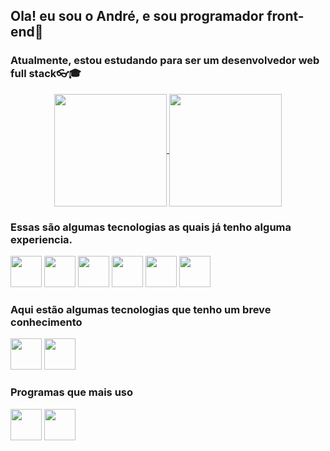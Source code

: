 
<h2>Ola! eu sou o André, e sou programador front-end🚀</h2>
<h3><p>Atualmente, estou estudando para ser um <b>desenvolvedor web full stack👓🎓</b></p></h3>
<div align="center" style="margin: 0 auto;">
  <a href="https://github.com/AndreMotta25">
    <img align="center" src="https://github-readme-stats.vercel.app/api?username=AndreMotta25&show_icons=true&theme=radical&count_private=true" height="180em"/>
    <img align="center" src="https://github-readme-stats.vercel.app/api/top-langs/?username=AndreMotta25&hide=php&theme=radical" height="180em"/>
  </a>
</div>
<!-- ![Anurag's GitHub stats]() -->
<!-- [![Top Langs]() -->
<div>
   <h3>Essas são algumas tecnologias as quais já tenho alguma experiencia.</h3>
  
   <img src="https://cdn.jsdelivr.net/gh/devicons/devicon/icons/html5/html5-original.svg" heigth='50px' width="50px"/>
   <img src="https://cdn.jsdelivr.net/gh/devicons/devicon/icons/javascript/javascript-original.svg" heigth='50px' width="50px" />   
   <img src="https://cdn.jsdelivr.net/gh/devicons/devicon/icons/css3/css3-original.svg" heigth='50px' width="50px" />
   <img src="https://cdn.jsdelivr.net/gh/devicons/devicon/icons/react/react-original.svg" heigth='50px' width="50px"/>
   <img src="https://cdn.jsdelivr.net/gh/devicons/devicon/icons/csharp/csharp-original.svg"  heigth='50px' width="50px" />
   <img src="https://cdn.jsdelivr.net/gh/devicons/devicon/icons/dotnetcore/dotnetcore-original.svg" heigth='50px' width="50px"/>

          

</div>
<div>
  <h3>Aqui estão algumas tecnologias que tenho um breve conhecimento</h3>
  <img src="https://cdn.jsdelivr.net/gh/devicons/devicon/icons/mysql/mysql-original.svg" heigth='50px' width="50px" />
  <img src="https://cdn.jsdelivr.net/gh/devicons/devicon/icons/php/php-original.svg" heigth='50px' width="50px"/>

</div>
<div>
  <h3>Programas que mais uso</h3>
   <img src="https://cdn.jsdelivr.net/gh/devicons/devicon/icons/figma/figma-original.svg" heigth='50px' width="50px"/>
  <img src="https://cdn.jsdelivr.net/gh/devicons/devicon/icons/vscode/vscode-original.svg" heigth='50px' width="50px" />
</div>  
